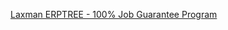 [Laxman ERPTREE - 100% Job Guarantee Program ](https://www.youtube.com/@laxmanerptree-oraclefusion9331/search?query=oracle%20pl%2Fsql)
